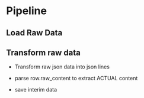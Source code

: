 # Pipeline


## Load Raw Data

## Transform raw data
- Transform raw json data into json lines
- parse row.raw_content to extract ACTUAL content



- save interim data




